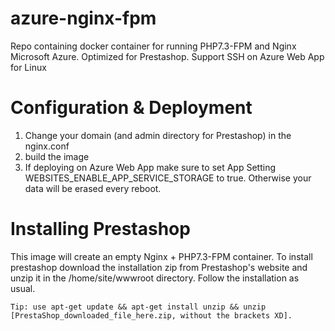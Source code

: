 # azure-nginx-fpm
Repo containing docker container for running PHP7.3-FPM and Nginx Microsoft Azure. Optimized for Prestashop. Support SSH on Azure Web App for Linux

# Configuration & Deployment
1. Change your domain (and admin directory for Prestashop) in the nginx.conf
2. build the image
3. If deploying on Azure Web App make sure to set App Setting WEBSITES_ENABLE_APP_SERVICE_STORAGE to true. Otherwise your data will be erased every reboot.

# Installing Prestashop
This image will create an empty Nginx + PHP7.3-FPM container. To install prestashop download the installation zip from Prestashop's website and unzip it in the /home/site/wwwroot directory. Follow the installation as usual.

`Tip: use apt-get update && apt-get install unzip && unzip [PrestaShop_downloaded_file_here.zip, without the brackets XD].`
